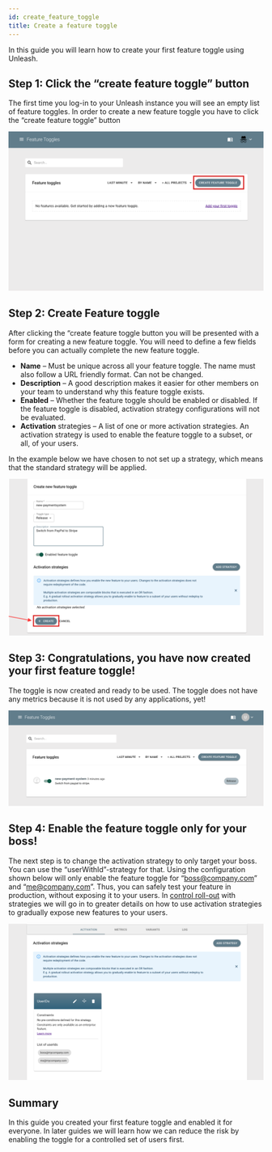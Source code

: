 ```yaml
---
id: create_feature_toggle
title: Create a feature toggle
---
```


In this guide you will learn how to create your first feature toggle using Unleash.

## Step 1: Click the “create feature toggle” button

The first time you log-in to your Unleash instance you will see an empty list of feature toggles. In order to create a new feature toggle you have to click the “create feature toggle” button

![Create a feature toggle](../assets/create_feature_toggle_button.png)

## Step 2: Create Feature toggle

After clicking the “create feature toggle button you will be presented with a form for creating a new feature toggle. You will need to define a few fields before you can actually complete the new feature toggle.

- **Name** – Must be unique across all your feature toggle. The name must also follow a URL friendly format. Can not be changed.
- **Description** – A good description makes it easier for other members on your team to understand why this feature toggle exists.
- **Enabled** – Whether the feature toggle should be enabled or disabled. If the feature toggle is disabled, activation strategy configurations will not be evaluated.
- **Activation** strategies – A list of one or more activation strategies. An activation strategy is used to enable the feature toggle to a subset, or all, of your users.

In the example below we have chosen to not set up a strategy, which means that the standard strategy will be applied.

![Create a feature toggle](../assets/create_feature_toggle_save.png)

## Step 3: Congratulations, you have now created your first feature toggle!

The toggle is now created and ready to be used. The toggle does not have any metrics because it is not used by any applications, yet!

![Create a feature toggle](../assets/create_feature_toggle_list.png)

## Step 4: Enable the feature toggle only for your boss!

The next step is to change the activation strategy to only target your boss. You can use the “userWithId”-strategy for that. Using the configuration shown below will only enable the feature toggle for “boss@company.com” and “me@company.com”. Thus, you can safely test your feature in production, without exposing it to your users. In [control roll-out](./control_rollout) with strategies we will go in to greater details on how to use activation strategies to gradually expose new features to your users.

![Create a feature toggle](../assets/create_feature_toggle_userIds.png)

## Summary

In this guide you created your first feature toggle and enabled it for everyone. In later guides we will learn how we can reduce the risk by enabling the toggle for a controlled set of users first.
